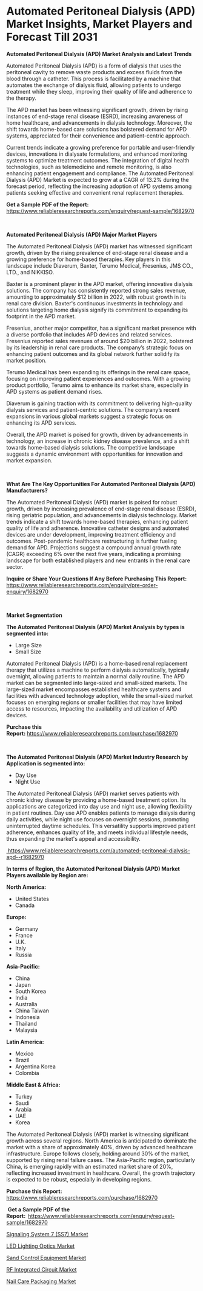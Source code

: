 <p><h1>Automated Peritoneal Dialysis (APD) Market Insights, Market Players and Forecast Till 2031</h1></p><p><strong>Automated Peritoneal Dialysis (APD) Market Analysis and Latest Trends</strong></p>
<p><p>Automated Peritoneal Dialysis (APD) is a form of dialysis that uses the peritoneal cavity to remove waste products and excess fluids from the blood through a catheter. This process is facilitated by a machine that automates the exchange of dialysis fluid, allowing patients to undergo treatment while they sleep, improving their quality of life and adherence to the therapy.</p><p>The APD market has been witnessing significant growth, driven by rising instances of end-stage renal disease (ESRD), increasing awareness of home healthcare, and advancements in dialysis technology. Moreover, the shift towards home-based care solutions has bolstered demand for APD systems, appreciated for their convenience and patient-centric approach.</p><p>Current trends indicate a growing preference for portable and user-friendly devices, innovations in dialysate formulations, and enhanced monitoring systems to optimize treatment outcomes. The integration of digital health technologies, such as telemedicine and remote monitoring, is also enhancing patient engagement and compliance. The Automated Peritoneal Dialysis (APD) Market is expected to grow at a CAGR of 13.2% during the forecast period, reflecting the increasing adoption of APD systems among patients seeking effective and convenient renal replacement therapies.</p></p>
<p><strong>Get a Sample PDF of the Report:&nbsp;</strong> <a href="https://www.reliableresearchreports.com/enquiry/request-sample/1682970?utm_campaign=7&utm_medium=2&utm_source=Github&utm_content=ia&utm_term=30122024&utm_id=automated-peritoneal-dialysis-apd">https://www.reliableresearchreports.com/enquiry/request-sample/1682970</a></p>
<p>&nbsp;</p>
<p><strong>Automated Peritoneal Dialysis (APD) Major Market Players</strong></p>
<p><p>The Automated Peritoneal Dialysis (APD) market has witnessed significant growth, driven by the rising prevalence of end-stage renal disease and a growing preference for home-based therapies. Key players in this landscape include Diaverum, Baxter, Terumo Medical, Fresenius, JMS CO., LTD., and NIKKISO.</p><p>Baxter is a prominent player in the APD market, offering innovative dialysis solutions. The company has consistently reported strong sales revenue, amounting to approximately $12 billion in 2022, with robust growth in its renal care division. Baxter's continuous investments in technology and solutions targeting home dialysis signify its commitment to expanding its footprint in the APD market.</p><p>Fresenius, another major competitor, has a significant market presence with a diverse portfolio that includes APD devices and related services. Fresenius reported sales revenues of around $20 billion in 2022, bolstered by its leadership in renal care products. The company’s strategic focus on enhancing patient outcomes and its global network further solidify its market position.</p><p>Terumo Medical has been expanding its offerings in the renal care space, focusing on improving patient experiences and outcomes. With a growing product portfolio, Terumo aims to enhance its market share, especially in APD systems as patient demand rises.</p><p>Diaverum is gaining traction with its commitment to delivering high-quality dialysis services and patient-centric solutions. The company’s recent expansions in various global markets suggest a strategic focus on enhancing its APD services.</p><p>Overall, the APD market is poised for growth, driven by advancements in technology, an increase in chronic kidney disease prevalence, and a shift towards home-based dialysis solutions. The competitive landscape suggests a dynamic environment with opportunities for innovation and market expansion.</p></p>
<p>&nbsp;</p>
<p><strong>What Are The Key Opportunities For Automated Peritoneal Dialysis (APD) Manufacturers?</strong></p>
<p><p>The Automated Peritoneal Dialysis (APD) market is poised for robust growth, driven by increasing prevalence of end-stage renal disease (ESRD), rising geriatric population, and advancements in dialysis technology. Market trends indicate a shift towards home-based therapies, enhancing patient quality of life and adherence. Innovative catheter designs and automated devices are under development, improving treatment efficiency and outcomes. Post-pandemic healthcare restructuring is further fueling demand for APD. Projections suggest a compound annual growth rate (CAGR) exceeding 6% over the next five years, indicating a promising landscape for both established players and new entrants in the renal care sector.</p></p>
<p><strong>Inquire or Share Your Questions If Any Before Purchasing This Report:</strong> <a href="https://www.reliableresearchreports.com/enquiry/pre-order-enquiry/1682970?utm_campaign=7&utm_medium=2&utm_source=Github&utm_content=ia&utm_term=30122024&utm_id=automated-peritoneal-dialysis-apd">https://www.reliableresearchreports.com/enquiry/pre-order-enquiry/1682970</a></p>
<p>&nbsp;</p>
<p><strong>Market Segmentation</strong></p>
<p><strong>The Automated Peritoneal Dialysis (APD) Market Analysis by types is segmented into:</strong></p>
<p><ul><li>Large Size</li><li>Small Size</li></ul></p>
<p><p>Automated Peritoneal Dialysis (APD) is a home-based renal replacement therapy that utilizes a machine to perform dialysis automatically, typically overnight, allowing patients to maintain a normal daily routine. The APD market can be segmented into large-sized and small-sized markets. The large-sized market encompasses established healthcare systems and facilities with advanced technology adoption, while the small-sized market focuses on emerging regions or smaller facilities that may have limited access to resources, impacting the availability and utilization of APD devices.</p></p>
<p><strong>Purchase this Report:&nbsp;</strong><a href="https://www.reliableresearchreports.com/purchase/1682970?utm_campaign=7&utm_medium=2&utm_source=Github&utm_content=ia&utm_term=30122024&utm_id=automated-peritoneal-dialysis-apd">https://www.reliableresearchreports.com/purchase/1682970</a></p>
<p>&nbsp;</p>
<p><strong>The Automated Peritoneal Dialysis (APD) Market Industry Research by Application is segmented into:</strong></p>
<p><ul><li>Day Use</li><li>Night Use</li></ul></p>
<p><p>The Automated Peritoneal Dialysis (APD) market serves patients with chronic kidney disease by providing a home-based treatment option. Its applications are categorized into day use and night use, allowing flexibility in patient routines. Day use APD enables patients to manage dialysis during daily activities, while night use focuses on overnight sessions, promoting uninterrupted daytime schedules. This versatility supports improved patient adherence, enhances quality of life, and meets individual lifestyle needs, thus expanding the market's appeal and accessibility.</p></p>
<p><a href="https://www.reliableresearchreports.com/automated-peritoneal-dialysis-apd--r1682970?utm_campaign=7&utm_medium=2&utm_source=Github&utm_content=ia&utm_term=30122024&utm_id=automated-peritoneal-dialysis-apd">&nbsp;https://www.reliableresearchreports.com/automated-peritoneal-dialysis-apd--r1682970</a></p>
<p><strong>In terms of Region, the Automated Peritoneal Dialysis (APD) Market Players available by Region are:</strong></p>
<p>
    <p> <strong> North America: </strong>
        <ul>
            <li>United States</li>
            <li>Canada</li>
        </ul>
        </p> 
    <p> <strong> Europe: </strong>
        <ul>
            <li>Germany</li>
            <li>France</li>
            <li>U.K.</li>
            <li>Italy</li>
            <li>Russia</li>
        </ul>
        </p> 
    <p> <strong> Asia-Pacific: </strong>
        <ul>
            <li>China</li>
            <li>Japan</li>
            <li>South Korea</li>
            <li>India</li>
            <li>Australia</li>
            <li>China Taiwan</li>
            <li>Indonesia</li>
            <li>Thailand</li>
            <li>Malaysia</li>
        </ul>
        </p> 
    <p> <strong> Latin America: </strong>
        <ul>
            <li>Mexico</li>
            <li>Brazil</li>
            <li>Argentina Korea</li>
            <li>Colombia</li>
        </ul>
        </p> 
    <p> <strong> Middle East & Africa: </strong>
        <ul>
            <li>Turkey</li>
            <li>Saudi</li>
            <li>Arabia</li>
            <li>UAE</li>
            <li>Korea</li>
        </ul>
    </p>
    </p>
<p><p>The Automated Peritoneal Dialysis (APD) market is witnessing significant growth across several regions. North America is anticipated to dominate the market with a share of approximately 40%, driven by advanced healthcare infrastructure. Europe follows closely, holding around 30% of the market, supported by rising renal failure cases. The Asia-Pacific region, particularly China, is emerging rapidly with an estimated market share of 20%, reflecting increased investment in healthcare. Overall, the growth trajectory is expected to be robust, especially in developing regions.</p></p>
<p><strong>Purchase this Report: </strong><a href="https://www.reliableresearchreports.com/purchase/1682970?utm_campaign=7&utm_medium=2&utm_source=Github&utm_content=ia&utm_term=30122024&utm_id=automated-peritoneal-dialysis-apd">https://www.reliableresearchreports.com/purchase/1682970</a></p>
<p>&nbsp;<strong>Get a Sample PDF of the Report:&nbsp;&nbsp;</strong><a href="https://www.reliableresearchreports.com/enquiry/request-sample/1682970?utm_campaign=7&utm_medium=2&utm_source=Github&utm_content=ia&utm_term=30122024&utm_id=automated-peritoneal-dialysis-apd">https://www.reliableresearchreports.com/enquiry/request-sample/1682970</a></p>
<p><strong></strong></p>
<p><p><a href="https://github.com/sherikacas30/Market-Research-Report-List-1/blob/main/signaling-system-7-ss7-market.md?utm_campaign=7&utm_medium=2&utm_source=Github&utm_content=ia&utm_term=30122024&utm_id=automated-peritoneal-dialysis-apd">Signaling System 7 (SS7) Market</a></p><p><a href="https://github.com/angelajermaine/Market-Research-Report-List-5/blob/main/led-lighting-optics-market.md?utm_campaign=7&utm_medium=2&utm_source=Github&utm_content=ia&utm_term=30122024&utm_id=automated-peritoneal-dialysis-apd">LED Lighting Optics Market</a></p><p><a href="https://github.com/NargisHussain432/Market-Research-Report-List-1/blob/main/sand-control-equipment-market.md?utm_campaign=7&utm_medium=2&utm_source=Github&utm_content=ia&utm_term=30122024&utm_id=automated-peritoneal-dialysis-apd">Sand Control Equipment Market</a></p><p><a href="https://github.com/FahadAhmed223/Market-Research-Report-List-1/blob/main/rf-integrated-circuit-market.md?utm_campaign=7&utm_medium=2&utm_source=Github&utm_content=ia&utm_term=30122024&utm_id=automated-peritoneal-dialysis-apd">RF Integrated Circuit Market</a></p><p><a href="https://github.com/oliveroste6/Market-Research-Report-List-1/blob/main/nail-care-packaging-market.md?utm_campaign=7&utm_medium=2&utm_source=Github&utm_content=ia&utm_term=30122024&utm_id=automated-peritoneal-dialysis-apd">Nail Care Packaging Market</a></p></p>